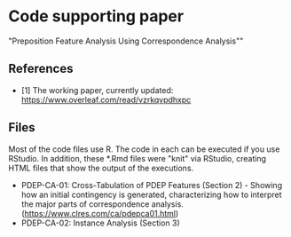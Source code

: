 # Code supporting paper 

"Preposition Feature Analysis Using Correspondence Analysis""

References
----------

- [1] The working paper, currently updated: https://www.overleaf.com/read/vzrkqvpdhxpc

Files
-----

Most of the code files use R. The code in each can be executed if you use RStudio. In addition, these *.Rmd files were "knit" via RStudio, creating HTML files that show the output of the executions.

- PDEP-CA-01: Cross-Tabulation of PDEP Features (Section 2) - Showing how an initial contingency is generated, characterizing how to interpret the major parts of correspondence analysis. (https://www.clres.com/ca/pdepca01.html)
- PDEP-CA-02: Instance Analysis (Section 3)